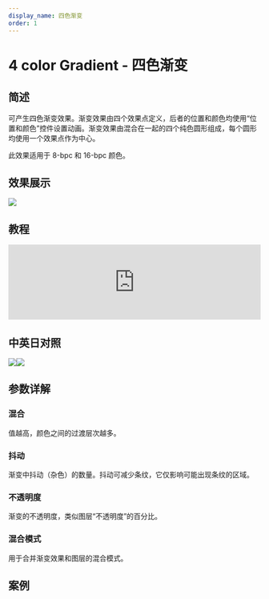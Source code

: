 ```yaml
---
display_name: 四色渐变
order: 1
---
```


# 4 color Gradient - 四色渐变

## 简述

可产生四色渐变效果。渐变效果由四个效果点定义，后者的位置和颜色均使用“位置和颜色”控件设置动画。渐变效果由混合在一起的四个纯色圆形组成，每个圆形均使用一个效果点作为中心。

此效果适用于 8-bpc 和 16-bpc 颜色。

## 效果展示

![](https://cdn.yuelili.com/20211227132114.png)

## 教程

<iframe src="https://player.bilibili.com/player.html?bvid=BV1e34y1X7Vj&page=59&high_quality=1" width="100%" allowfullscreen="allowfullscreen" frameborder="0"></iframe>

## 中英日对照

![](https://mir.yuelili.com/user/AE/effects/AE-Effects-Generate-4_color_Gradient.png)![](https://mir.yuelili.com/user/AE/effects/AE-Effects-Generate-4_color_Gradient_cn.png)

## 参数详解

### 混合

值越高，颜色之间的过渡层次越多。

### 抖动

渐变中抖动（杂色）的数量。抖动可减少条纹，它仅影响可能出现条纹的区域。

### 不透明度

渐变的不透明度，类似图层“不透明度”的百分比。

### 混合模式

用于合并渐变效果和图层的混合模式。

## 案例
